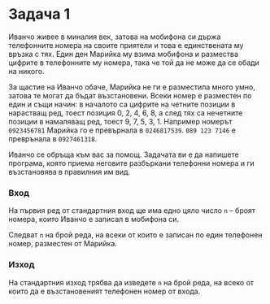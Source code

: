 # Задача 1
Иванчо живее в миналия век, затова на мобифона си държа телефонните номера на своите приятели и това е единствената му връзка с тях.
Един ден Марийка му взима мобифона и размества цифрите в телефонните му номера, така че той да не може да се обади на никого.

За щастие на Иванчо обаче, Марийка не ги е разместила много умно, затова те могат да бъдат възстановени. Всеки номер е разместен по един и същи начин: в началото са цифрите на четните позиции в нарастващ ред, тоест позиция 0, 2, 4, 6, 8, а след тях са нечетните позиции в намаляващ ред, тоест 9, 7, 5, 3, 1.
Например номерът `0923456781` Марийка го е превърнала в `0246817539`. `089 123 7146` е преврънала в `0927461318`.

Иванчо се обръща към вас за помощ. Задачата ви е да напишете програма, която приема неговите разбъркани телефонни номера и ги възстановява в правилния им вид.

### Вход
На първия ред от стандартния вход ще има едно цяло число `n` – броят номера, които Иванчо е записал в мобифона си.

Следват `n` на брой реда, на всеки от които е записан по един телефонен номер, разместен от Марийка.

### Изход
На стандартния изход трябва да изведете `n` на брой реда, на всеко от които да е възстановеният телефонен номер от входа.

